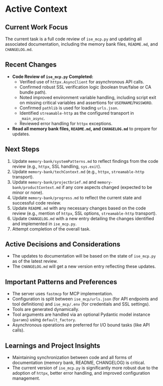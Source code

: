 # Active Context

## Current Work Focus
The current task is a full code review of `ise_mcp.py` and updating all associated documentation, including the memory bank files, `README.md`, and `CHANGELOG.md`.

## Recent Changes
- **Code Review of `ise_mcp.py` Completed:**
    - Verified use of `httpx.AsyncClient` for asynchronous API calls.
    - Confirmed robust SSL verification logic (boolean true/false or CA bundle path).
    - Noted improved environment variable handling, including script exit on missing critical variables and assertions for `USERNAME`/`PASSWORD`.
    - Confirmed `pathlib` is used for loading `urls.json`.
    - Identified `streamable-http` as the configured transport in `_main_async`.
    - Reviewed error handling for `httpx` exceptions.
- **Read all memory bank files, `README.md`, and `CHANGELOG.md`** to prepare for updates.

## Next Steps
1.  Update `memory-bank/systemPatterns.md` to reflect findings from the code review (e.g., `httpx`, SSL handling, `sys.exit`).
2.  Update `memory-bank/techContext.md` (e.g., `httpx`, `streamable-http` transport).
3.  Update `memory-bank/projectbrief.md` and `memory-bank/productContext.md` if any core aspects changed (expected to be minor or none).
4.  Update `memory-bank/progress.md` to reflect the current state and successful code review.
5.  Update `README.md` with any necessary changes based on the code review (e.g., mention of `httpx`, SSL options, `streamable-http` transport).
6.  Update `CHANGELOG.md` with a new entry detailing the changes identified and implemented in `ise_mcp.py`.
7.  Attempt completion of the overall task.

## Active Decisions and Considerations
- The updates to documentation will be based on the state of `ise_mcp.py` as of the latest review.
- The `CHANGELOG.md` will get a new version entry reflecting these updates.

## Important Patterns and Preferences
- The server uses `fastmcp` for MCP implementation.
- Configuration is split between `ise_mcp/urls.json` (for API endpoints and tool definitions) and `ise_mcp/.env` (for credentials and SSL settings).
- Tools are generated dynamically.
- Tool arguments are handled via an optional Pydantic model instance (`params`) using `default_factory`.
- Asynchronous operations are preferred for I/O bound tasks (like API calls).

## Learnings and Project Insights
- Maintaining synchronization between code and all forms of documentation (memory bank, README, CHANGELOG) is critical.
- The current version of `ise_mcp.py` is significantly more robust due to the adoption of `httpx`, better error handling, and improved configuration management.
